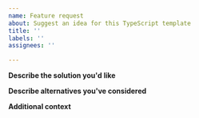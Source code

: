 ```yaml
---
name: Feature request
about: Suggest an idea for this TypeScript template
title: ''
labels: ''
assignees: ''

---
```


**Describe the solution you'd like**
<!-- A clear and concise description of what you want to happen. -->

**Describe alternatives you've considered**
<!-- A clear and concise description of any alternative solutions or features you've considered. -->

**Additional context**
<!-- Add any other context or screenshots about the feature request here. -->
